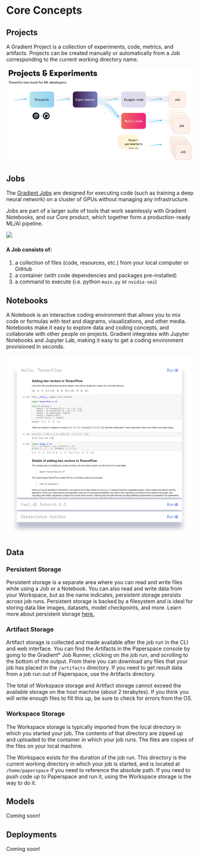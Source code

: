 # Core Concepts

## Projects

A Gradient Project is a collection of experiments, code, metrics, and artifacts. Projects can be created manually or automatically from a Job corresponding to the current working directory name.

![](../.gitbook/assets/object-model%20%281%29.png) 

## Jobs

The [Gradient Jobs](https://www.paperspace.com/console/jobs) are designed for executing code \(such as training a deep neural network\) on a cluster of GPUs without managing any infrastructure.

Jobs are part of a larger suite of tools that work seamlessly with Gradient Notebooks, and our Core product, which together form a production-ready ML/AI pipeline.

![](https://support.paperspace.com/hc/article_attachments/360008627173/mceclip1.png)

#### A Job consists of:

1. a collection of files \(code, resources, etc.\) from your local computer or GitHub
2. a container \(with code dependencies and packages pre-installed\)
3. a command to execute \(i.e. python `main.py` or `nvidia-smi`\)

## Notebooks

A Notebook is an interactive coding environment that allows you to mix code or formulas with text and diagrams, visualizations, and other media. Notebooks make it easy to explore data and coding concepts, and collaborate with other people on projects. Gradient integrates with Jupyter Notebooks and Jupyter Lab, making it easy to get a coding environment provisioned in seconds.

![](../.gitbook/assets/image%20%281%29.png)

## Data

### Persistent Storage

Persistent storage is a separate area where you can read and write files while using a Job or a Notebook. You can also read and write data from your Workspace, but as the name indicates, persistent storage persists across job runs. Persistent storage is backed by a filesystem and is ideal for storing data like images, datasets, model checkpoints, and more. Learn more about persistent storage [here.](https://support.paperspace.com/hc/en-us/articles/360001468133-Persistent-Storage)

### Artifact Storage

Artifact storage is collected and made available after the job run in the CLI and web interface. You can find the Artifacts in the Paperspace console by going to the Gradient° Job Runner, clicking on the job run, and scrolling to the bottom of the output. From there you can download any files that your job has placed in the `/artifacts` directory. If you need to get result data from a job run out of Paperspace, use the Artifacts directory.

The total of Workspace storage and Artifact storage cannot exceed the available storage on the host machine \(about 2 terabytes\). If you think you will write enough files to fill this up, be sure to check for errors from the OS.

### Workspace Storage

The Workspace storage is typically imported from the local directory in which you started your job. The contents of that directory are zipped up and uploaded to the container in which your job runs. The files are copies of the files on your local machine.

The Workspace exists for the duration of the job run. This directory is the current working directory in which your job is started, and is located at `/home/paperspace` if you need to reference the absolute path. If you need to push code up to Paperspace and run it, using the Workspace storage is the way to do it.

## Models

Coming soon!

## Deployments

Coming soon!

